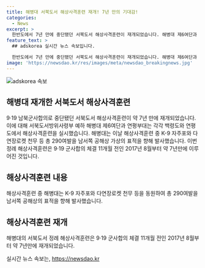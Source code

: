 ```yaml
---
title: 해병대 서북도서 해상사격훈련 재개! 7년 만의 기대감!
categories:
  - News
excerpt: >
  한반도에서 7년 만에 중단됐던 서북도서 해상사격훈련이 재개되었습니다. 해병대 제6여단과 연평부대가 백령도와 연평도에서 290여발의 포탄을 발사했습니다. 서북도서 정례 해상사격훈련은 2017년 8월 이후 처음으로 이뤄졌습니다. #해병대 #서북도서 #K-9
feature_text: >
  ## adskorea 실시간 뉴스 속보입니다.

  한반도에서 7년 만에 중단됐던 서북도서 해상사격훈련이 재개되었습니다. 해병대 제6여단과 연평부대가 백령도와 연평도에서 290여발의 포탄을 발사했습니다. 서북도서 정례 해상사격훈련은 2017년 8월 이후 처음으로 이뤄졌습니다. #해병대 #서북도서 #K-9
image: 'https://newsdao.kr/res/images/meta/newsdao_breakingnews.jpg'
---
```


<p><img src="https://newsdao.kr/res/images/meta/newsdao_breakingnews.jpg" alt="adskorea 속보" /></p>

<h2 data-ke-size="size26">해병대 재개한 서북도서 해상사격훈련</h2>

<p data-ke-size="size16">9·19 남북군사합의로 중단됐던 서북도서 해상사격훈련이 약 7년 만에 재개되었습니다. 이에 대해 서북도서방위사령부 예하 해병대 제6여단과 연평부대는 각각 백령도와 연평도에서 해상사격훈련을 실시했습니다. 해병대는 이날 해상사격훈련 중 K-9 자주포와 다연장로켓 천무 등 총 290여발을 남서쪽 공해상 가상의 표적을 향해 발사했습니다. 이번 정례 해상사격훈련은 9·19 군사합의 체결 11개월 전인 2017년 8월부터 약 7년만에 이루어진 것입니다.</p>

<h2 data-ke-size="size26">해상사격훈련 내용</h2>

<p data-ke-size="size16">해상사격훈련 중 해병대는 K-9 자주포와 다연장로켓 천무 등을 동원하여 총 290여발을 남서쪽 공해상의 표적을 향해 발사했습니다.</p>

<h2 data-ke-size="size26">해상사격훈련 재개</h2>

<p data-ke-size="size16">해병대의 서북도서 정례 해상사격훈련은 9·19 군사합의 체결 11개월 전인 2017년 8월부터 약 7년만에 재개되었습니다.</p>
실시간 뉴스 속보는, <a href="https://newsdao.kr" rel="dofollow">https://newsdao.kr</a>


